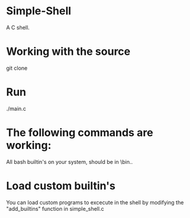 # Simple-Shell
A C shell.

# Working with the source
git clone 

# Run

./main.c

# The following commands are working:
All bash builtin's on your system, should be in \bin..

# Load custom builtin's

You can load custom programs to excecute in the shell by modifying the "add_builtins" function in simple_shell.c


